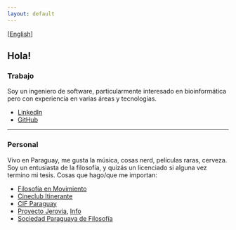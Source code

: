 ```yaml
---
layout: default
---
```

[[English](../index.html)]
## Hola!

### Trabajo
Soy un ingeniero de software, particularmente interesado en bioinformática pero con experiencia en varias áreas y tecnologías.
*   [LinkedIn](https://www.linkedin.com/in/samuelacosta)
*   [GitHub](https://github.com/samuacosta)

* * *

### Personal
Vivo en Paraguay, me gusta la música, cosas nerd, películas raras, cerveza. Soy un entusiasta de la filosofía, y quizás un licenciado si alguna vez termino mi tesis. Cosas que hago/que me importan:
*   [Filosofía en Movimiento](https://www.instagram.com/filosofia_en_movimiento_py)
*   [Cineclub Itinerante](https://www.instagram.com/cineclub.itinerantepy)
*   [CIF Paraguay](https://cif.org.py)
*   [Proyecto Jerovia](https://www.instagram.com/jerovia.4m), [Info](https://www.abc.com.py/nacionales/2022/08/09/jovenes-organizan-colecta-para-alegrar-a-los-mas-pequenos-en-su-dia)
*   [Sociedad Paraguaya de Filosofía](https://www.facebook.com/FilosofiaPy)
